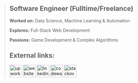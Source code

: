 > ## **Software Engineer (Fulltime/Freelance)**
> **Worked on:** Data Science, Machine Learning & Automation
> 
> **Explores:** Full-Stack Web Development
> 
> **Passions:** Game Development & Complex Algorithms
> 
> ## External links:
> [<img src='https://cdn.simpleicons.org/upwork/black/white' alt='upwork' height='40'>](https://www.upwork.com/freelancers/~0134c73d8fad9c2581)     [<img src='https://cdn.simpleicons.org/googlechrome/black/white' alt='website' height='40'>](castilloglenn.github.io)     [<img src='https://cdn.simpleicons.org/linkedin/black/white' alt='linkedin' height='40'>](https://www.linkedin.com/in/https://www.linkedin.com/in/allen-glenn-castillo//)     [<img src='https://cdn.simpleicons.org/codewars/black/white' alt='codewars' height='40'>](https://www.codewars.com/users/castilloglenn)     [<img src='https://cdn.simpleicons.org/stackoverflow/black/white' alt='stackoverflow' height='40'>](https://stackoverflow.com/users/https://stackoverflow.com/users/12091931/glenn)     
> 

